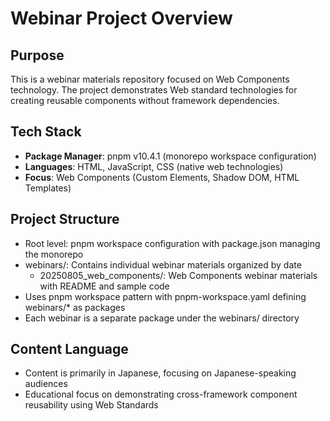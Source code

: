 # Webinar Project Overview

## Purpose
This is a webinar materials repository focused on Web Components technology. The project demonstrates Web standard technologies for creating reusable components without framework dependencies.

## Tech Stack
- **Package Manager**: pnpm v10.4.1 (monorepo workspace configuration)
- **Languages**: HTML, JavaScript, CSS (native web technologies)
- **Focus**: Web Components (Custom Elements, Shadow DOM, HTML Templates)

## Project Structure
- Root level: pnpm workspace configuration with package.json managing the monorepo
- webinars/: Contains individual webinar materials organized by date
  - 20250805_web_components/: Web Components webinar materials with README and sample code
- Uses pnpm workspace pattern with pnpm-workspace.yaml defining webinars/* as packages
- Each webinar is a separate package under the webinars/ directory

## Content Language
- Content is primarily in Japanese, focusing on Japanese-speaking audiences
- Educational focus on demonstrating cross-framework component reusability using Web Standards